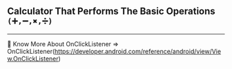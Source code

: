 ## Calculator That Performs The Basic Operations `(➕,➖,✖,➗)`

---
💠 Know More About OnClickListener =>  OnClickListener(https://developer.android.com/reference/android/view/View.OnClickListener)

